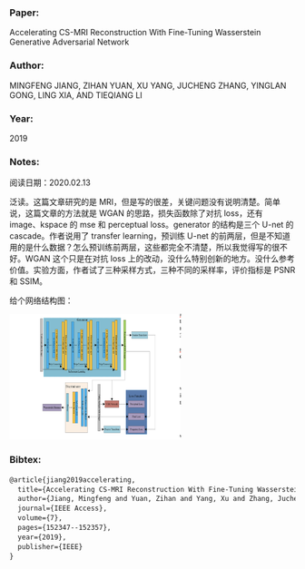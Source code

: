 ### Paper:

Accelerating CS-MRI Reconstruction With Fine-Tuning Wasserstein Generative Adversarial Network

### Author:

MINGFENG JIANG, ZIHAN YUAN, XU YANG, JUCHENG ZHANG, YINGLAN GONG, LING XIA, AND TIEQIANG LI

### Year:

2019

### Notes:

阅读日期：2020.02.13

泛读。这篇文章研究的是 MRI，但是写的很差，关键问题没有说明清楚。简单说，这篇文章的方法就是 WGAN 的思路，损失函数除了对抗 loss，还有 image、kspace 的 mse 和 perceptual loss。generator 的结构是三个 U-net 的 cascade。作者说用了 transfer learning，预训练 U-net 的前两层，但是不知道用的是什么数据？怎么预训练前两层，这些都完全不清楚，所以我觉得写的很不好。WGAN 这个只是在对抗 loss 上的改动，没什么特别创新的地方。没什么参考价值。实验方面，作者试了三种采样方式，三种不同的采样率，评价指标是 PSNR 和 SSIM。

给个网络结构图：

<img src="https://raw.githubusercontent.com/Theodore-PKU/pictures/master/20200213135746.png" width="60%"/>

### Bibtex:

```latex
@article{jiang2019accelerating,
  title={Accelerating CS-MRI Reconstruction With Fine-Tuning Wasserstein Generative Adversarial Network},
  author={Jiang, Mingfeng and Yuan, Zihan and Yang, Xu and Zhang, Jucheng and Gong, Yinglan and Xia, Ling and Li, Tieqiang},
  journal={IEEE Access},
  volume={7},
  pages={152347--152357},
  year={2019},
  publisher={IEEE}
}
```

